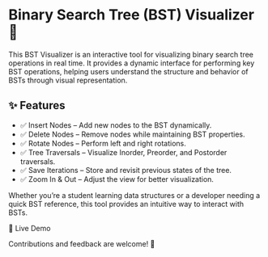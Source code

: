 # Binary Search Tree (BST) Visualizer 🌳

This BST Visualizer is an interactive tool for visualizing binary search tree operations in real time. It provides a dynamic interface for performing key BST operations, helping users understand the structure and behavior of BSTs through visual representation.

## ✨ Features

 - ✅ Insert Nodes – Add new nodes to the BST dynamically.
 - ✅ Delete Nodes – Remove nodes while maintaining BST properties.
 - ✅ Rotate Nodes – Perform left and right rotations.
 - ✅ Tree Traversals – Visualize Inorder, Preorder, and Postorder traversals.
 - ✅ Save Iterations – Store and revisit previous states of the tree.
 - ✅ Zoom In & Out – Adjust the view for better visualization.

Whether you’re a student learning data structures or a developer needing a quick BST reference, this tool provides an intuitive way to interact with BSTs.

🚀 Live Demo

Contributions and feedback are welcome! 🎉